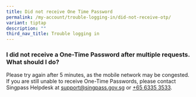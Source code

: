 ```yaml
---
title: Did not receive One Time Password
permalink: /my-account/trouble-logging-in/did-not-receive-otp/
variant: tiptap
description: ""
third_nav_title: Trouble logging in
---
```

<h3>I did not receive a One-Time Password after multiple requests. What should I do?</h3>
<p>Please try again after 5 minutes, as the mobile network may be congested.
If you are still unable to receive One-Time Passwords, please contact Singpass
Helpdesk at <a href="mailto:support@singpass.gov.sg" rel="noopener noreferrer nofollow" target="_blank"><u>support@singpass.gov.sg</u></a> or
<a href="tel:+6563353533" rel="noopener noreferrer nofollow" target="_blank">+65 6335 3533</a>.</p>